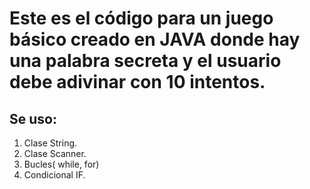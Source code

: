 # Este es el código para un juego básico creado en JAVA donde hay una palabra secreta y el usuario debe adivinar con 10 intentos.

## Se uso:

 1. Clase String.
 2. Clase Scanner.
 3. Bucles( while, for)
 4. Condicional IF.
